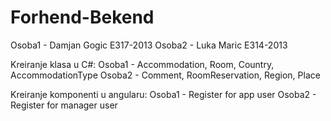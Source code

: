 # Forhend-Bekend

Osoba1 - Damjan Gogic E317-2013
Osoba2 - Luka Maric E314-2013

Kreiranje klasa u C#:
  Osoba1 - Accommodation, Room, Country, AccommodationType
  Osoba2 - Comment, RoomReservation, Region, Place

Kreiranje komponenti u angularu:
  Osoba1 - Register for app user
  Osoba2 - Register for manager user


